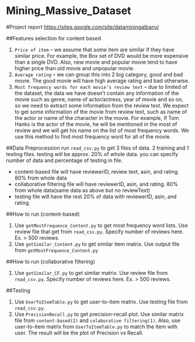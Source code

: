 # Mining_Massive_Dataset

#Project report
https://sites.google.com/site/dataminingalbany/

##Features selection for content based
1.	`Price of item` – we assume that some item are similar if they have similar price. For example, the Box set of DVD would be more expensive than a single DVD. Also, new movie and popular movie tend to have higher price than old movie and unpopular movie.
2.	`Average rating` – we can group this into 2 big category, good and bad movie. The good movie will have high average rating and bad otherwise.
3.	`Most frequency words for each movie’s review text` – due to limited of the dataset, the data we have doesn’t contain any information of the movie such as genre, name of actor/actress, year of movie and so on, so we need to extract some information from the review text. We expect to get some information of the movie from review text, such as name of the actor or name of the character in the movie. For example, If Tom Hanks is the actor of the movie, he will be mentioned in the most of review and we will get his name on the list of most frequency words. We use this method to find most frequency word for all of the movie.

##Data Preprocession
run `read_csv.py` to get 3 files of data. 2 training and 1 testing files. testing will be approx. 20% of whole data. you can specify number of data and percentage of testing in file.
*  content-based file will have reviewerID, review text, asin, and rating. 80% from whole data
*  collaborative filtering file will have reviewerID, asin, and rating. 80% from whole data(same data as above but no reviewText)
*  testing file will have the rest 20% of data with reviewerID, asin, and rating.

##How to run (content-based)
1.	Use `getMostFrequence_Content.py` to get most frequency word lists. Use review file that get from `read_csv.py`. Specify number of reviews here. Ex. > 500 reviews.
2.	Use `getSimilar_Content.py` to get similar item matrix. Use output file from `getMostFrequence_Content.py`

##How to run (collaborative filtering)
1. Use `getSimilar_CF.py` to get similar matrix. Use review file from `read_csv.py`. Specify number of reviews here. Ex. > 500 reviews.

##Testing
1. Use `UserToItemTable.py` to get user-to-item matrix. Use testing file from `read_csv.py`.
2. Use `PrecisionRecall.py` to get precision-recall plot. Use similar matrix file from `content-based(2)` and `colaborative filtering(1)`. Also, use user-to-item matrix from `UserToItemTable.py` to match the item with user. The result will be the plot of Precision vs Recall.
